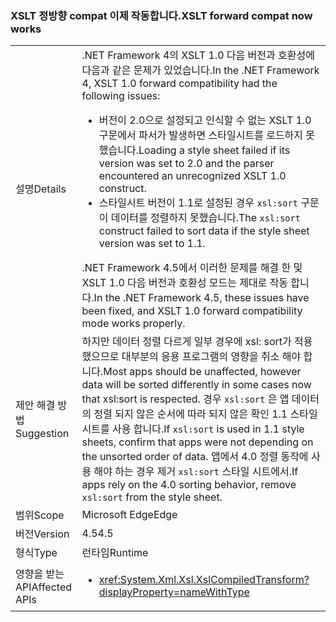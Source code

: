 ### <a name="xslt-forward-compat-now-works"></a><span data-ttu-id="d82ab-101">XSLT 정방향 compat 이제 작동합니다.</span><span class="sxs-lookup"><span data-stu-id="d82ab-101">XSLT forward compat now works</span></span>

|   |   |
|---|---|
|<span data-ttu-id="d82ab-102">설명</span><span class="sxs-lookup"><span data-stu-id="d82ab-102">Details</span></span>|<span data-ttu-id="d82ab-103">.NET Framework 4의 XSLT 1.0 다음 버전과 호환성에 다음과 같은 문제가 있었습니다.</span><span class="sxs-lookup"><span data-stu-id="d82ab-103">In the .NET Framework 4, XSLT 1.0 forward compatibility had the following issues:</span></span><ul><li><span data-ttu-id="d82ab-104">버전이 2.0으로 설정되고 인식할 수 없는 XSLT 1.0 구문에서 파서가 발생하면 스타일시트를 로드하지 못했습니다.</span><span class="sxs-lookup"><span data-stu-id="d82ab-104">Loading a style sheet failed if its version was set to 2.0 and the parser encountered an unrecognized XSLT 1.0 construct.</span></span></li><li><span data-ttu-id="d82ab-105">스타일시트 버전이 1.1로 설정된 경우 <code>xsl:sort</code> 구문이 데이터를 정렬하지 못했습니다.</span><span class="sxs-lookup"><span data-stu-id="d82ab-105">The <code>xsl:sort</code> construct failed to sort data if the style sheet version was set to 1.1.</span></span></li></ul><span data-ttu-id="d82ab-106">.NET Framework 4.5에서 이러한 문제를 해결 한 및 XSLT 1.0 다음 버전과 호환성 모드는 제대로 작동 합니다.</span><span class="sxs-lookup"><span data-stu-id="d82ab-106">In the .NET Framework 4.5, these issues have been fixed, and XSLT 1.0 forward compatibility mode works properly.</span></span>|
|<span data-ttu-id="d82ab-107">제안 해결 방법</span><span class="sxs-lookup"><span data-stu-id="d82ab-107">Suggestion</span></span>|<span data-ttu-id="d82ab-108">하지만 데이터 정렬 다르게 일부 경우에 xsl: sort가 적용 했으므로 대부분의 응용 프로그램의 영향을 취소 해야 합니다.</span><span class="sxs-lookup"><span data-stu-id="d82ab-108">Most apps should be unaffected, however data will be sorted differently in some cases now that xsl:sort is respected.</span></span> <span data-ttu-id="d82ab-109">경우 <code>xsl:sort</code> 은 앱 데이터의 정렬 되지 않은 순서에 따라 되지 않은 확인 1.1 스타일 시트를 사용 합니다.</span><span class="sxs-lookup"><span data-stu-id="d82ab-109">If <code>xsl:sort</code> is used in 1.1 style sheets, confirm that apps were not depending on the unsorted order of data.</span></span> <span data-ttu-id="d82ab-110">앱에서 4.0 정렬 동작에 사용 해야 하는 경우 제거 <code>xsl:sort</code> 스타일 시트에서.</span><span class="sxs-lookup"><span data-stu-id="d82ab-110">If apps rely on the 4.0 sorting behavior, remove <code>xsl:sort</code> from the style sheet.</span></span>|
|<span data-ttu-id="d82ab-111">범위</span><span class="sxs-lookup"><span data-stu-id="d82ab-111">Scope</span></span>|<span data-ttu-id="d82ab-112">Microsoft Edge</span><span class="sxs-lookup"><span data-stu-id="d82ab-112">Edge</span></span>|
|<span data-ttu-id="d82ab-113">버전</span><span class="sxs-lookup"><span data-stu-id="d82ab-113">Version</span></span>|<span data-ttu-id="d82ab-114">4.5</span><span class="sxs-lookup"><span data-stu-id="d82ab-114">4.5</span></span>|
|<span data-ttu-id="d82ab-115">형식</span><span class="sxs-lookup"><span data-stu-id="d82ab-115">Type</span></span>|<span data-ttu-id="d82ab-116">런타임</span><span class="sxs-lookup"><span data-stu-id="d82ab-116">Runtime</span></span>|
|<span data-ttu-id="d82ab-117">영향을 받는 API</span><span class="sxs-lookup"><span data-stu-id="d82ab-117">Affected APIs</span></span>|<ul><li><xref:System.Xml.Xsl.XslCompiledTransform?displayProperty=nameWithType></li></ul>|

